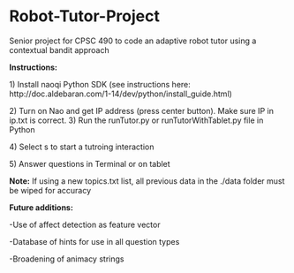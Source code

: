 # Robot-Tutor-Project
Senior project for CPSC 490 to code an adaptive robot tutor using a contextual bandit approach
<p>
<b>Instructions:</b> <p>
1) Install naoqi Python SDK (see instructions here: http://doc.aldebaran.com/1-14/dev/python/install_guide.html) <p>
2) Turn on Nao and get IP address (press center button). Make sure IP in ip.txt is correct.
3) Run the runTutor.py or runTutorWithTablet.py file in Python <p>
4) Select s to start a tutroing interaction <p>
5) Answer questions in Terminal or on tablet <p>
<p>
<b>Note:</b> If using a new topics.txt list, all previous data in the ./data folder must be wiped for accuracy
<p>
<b>Future additions:</b><p>
-Use of affect detection as feature vector<p>
-Database of hints for use in all question types<p>
-Broadening of animacy strings<p>
